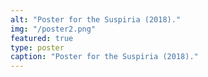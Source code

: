 ```yaml
---
alt: "Poster for the Suspiria (2018)."
img: "/poster2.png"
featured: true
type: poster
caption: "Poster for the Suspiria (2018)."
---
```

